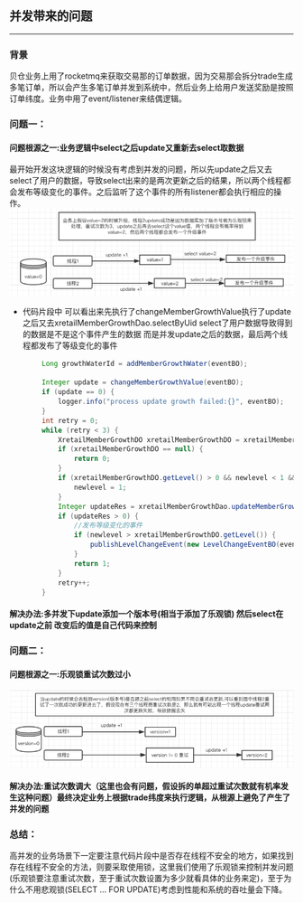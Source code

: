 ## 并发带来的问题
----

### 背景
贝仓业务上用了rocketmq来获取交易那的订单数据，因为交易那会拆分trade生成多笔订单，所以会产生多笔订单并发到系统中，然后业务上给用户发送奖励是按照订单纬度。业务中用了event/listener来结偶逻辑。

### 问题一：
#### 问题根源之一:业务逻辑中select之后update又重新去select取数据
最开始开发这块逻辑的时候没有考虑到并发的问题，所以先update之后又去select了用户的数据，导致select出来的是两次更新之后的结果，所以两个线程都会发布等级变化的事件。之后监听了这个事件的所有listener都会执行相应的操作。
![avatar](https://github.com/shihuimiao/study-log/blob/master/WechatIMG65.png?raw=true)

- 代码片段中 可以看出来先执行了changeMemberGrowthValue执行了update之后又去xretailMemberGrowthDao.selectByUid select了用户数据导致得到的数据是不是这个事件产生的数据 而是并发update之后的数据，最后两个线程都发布了等级变化的事件
```java
        Long growthWaterId = addMemberGrowthWater(eventBO);

        Integer update = changeMemberGrowthValue(eventBO);
        if (update == 0) {
            logger.info("process update growth failed:{}", eventBO);
        }
        int retry = 0;
        while (retry < 3) {
            XretailMemberGrowthDO xretailMemberGrowthDO = xretailMemberGrowthDao.selectByUid(eventBO.getUid());
            if (xretailMemberGrowthDO == null) {
                return 0;
            }
            if (xretailMemberGrowthDO.getLevel() > 0 && newlevel < 1 && (eventBO.getSource() == GrowthWaterSourceConstans.SOURCE_LEVEL_TASK_REDUCE)) {
                newlevel = 1;
            }
            Integer updateRes = xretailMemberGrowthDao.updateMemberGrowthByUidWithVersion(eventBO.getUid(), newlevel, eventBO.getValue(), version);
            if (updateRes > 0) {
                //发布等级变化的事件
                if (newlevel > xretailMemberGrowthDO.getLevel()) {
                    publishLevelChangeEvent(new LevelChangeEventBO(eventBO.getUid(), xretailMemberGrowthDO.getLevel(), newlevel, DateUtils.getNowTime(), growthWaterId, eventBO.getSource()));
                }
                return 1;
            }
            retry++;
        }
```
#### 解决办法:多并发下update添加一个版本号(相当于添加了乐观锁) 然后select在update之前 改变后的值是自己代码来控制

### 问题二：
#### 问题根源之一:乐观锁重试次数过小
![avatar](https://github.com/shihuimiao/study-log/blob/master/WechatIMG66.png?raw=true)
#### 解决办法:重试次数调大（这里也会有问题，假设拆的单超过重试次数就有机率发生这种问题）最终决定业务上根据trade纬度来执行逻辑，从根源上避免了产生了并发的问题

### 总结：
高并发的业务场景下一定要注意代码片段中是否存在线程不安全的地方，如果找到存在线程不安全的方法，则要采取使用锁，这里我们使用了乐观锁来控制并发问题(乐观锁要注意重试次数，至于重试次数设置为多少就看具体的业务来定)，至于为什么不用悲观锁(SELECT ... FOR UPDATE)考虑到性能和系统的吞吐量会下降。 
